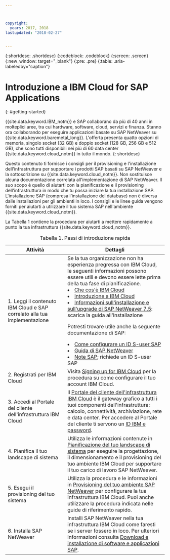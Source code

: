 ```yaml
---



copyright:
  years: 2017, 2018
lastupdated: "2018-02-27"


---
```


{:shortdesc: .shortdesc}
{:codeblock: .codeblock}
{:screen: .screen}
{:new_window: target="_blank"}
{:pre: .pre}
{:table: .aria-labeledby="caption"}

# Introduzione a IBM Cloud for SAP Applications
{: #getting-started}

{{site.data.keyword.IBM_notm}} e SAP collaborano da più di 40 anni in molteplici aree, tra cui hardware, software, cloud, servizi e finanza. Stanno ora collaborando per eseguire applicazioni basate su SAP NetWeaver su {{site.data.keyword.baremetal_long}}. L'offerta presenta quatto opzioni di memoria, singolo socket (32 GB) e doppio socket (128 GB, 256 GB e 512 GB), che sono tutti disponibili nei più di 60 data center {{site.data.keyword.cloud_notm}} in tutto il mondo.
{: shortdesc}

Questo contenuto ti fornisce i consigli per il provisioning e l'installazione dell'infrastruttura per supportare i prodotti SAP basati su SAP NetWeaver e la sottoscrizione su {{site.data.keyword.cloud_notm}}. Non sostituisce alcuna documentazione correlata all'implementazione di SAP NetWeaver. Il suo scopo è quello di aiutarti con la pianificazione e il provisioning dell'infrastruttura in modo che tu possa iniziare la tua installazione SAP. L'installazione SAP (compresa l'installazione del database) non è diversa dalle installazioni per gli ambienti in loco. I consigli e le linee guida vengono forniti per aiutarti a utilizzare il tuo sistema SAP nell'ambiente {{site.data.keyword.cloud_notm}}.

La Tabella 1 contiene la procedura per aiutarti a mettere rapidamente a punto la tua infrastruttura {{site.data.keyword.cloud_notm}}.
<table>
   <CAPTION>Tabella 1. Passi di introduzione rapida</CAPTION>
   <THEAD>
   <TR>
   <th>Attività</th>
   <th>Dettagli</th>
   </TR>
   </THEAD>
   <TBODY>
   <tr>
   <td>1. Leggi il contenuto IBM Cloud e SAP correlato alla tua implementazione</td>
   <td>Se la tua organizzazione non ha esperienza pregressa con IBM Cloud, le seguenti informazioni possono essere utili e devono essere lette prima della tua fase di pianificazione.
   <li><a href="https://ibm.com/cloud-computing/">Che cos'è IBM Cloud</a></li>
   <li><a href="https://ibm.com/cloud/get-started">Introduzione a IBM Cloud</a></li>
   <li><a href="https://help.sap.com/nw75#section2">Informazioni sull'installazione e sull'upgrade di SAP NetWeaver 7.5</a>: scarica la guida all'installazione</li>
   
   Potresti trovare utile anche la seguente documentazione di SAP:
   <li><a href="https://www.sapappsdevelopmentpartnercenter.com/en/faq/program-faqs_2/how-to-receive-an-s-user-to-access-the-s_77/">Come configurare un ID S-user SAP</a></li>
   <li><a href="https://help.sap.com/netweaver">Guida di SAP NetWeaver</a></li>
   <li><a href="https://support.sap.com">Note SAP</a>; richiede un ID S-user SAP</li>
   </td>
   <tr>
   <td>2. Registrati per IBM Cloud</td>
   <td>Visita <a href="https://console.bluemix.net/docs/admin/adminpublic.html#signing-up-for-ibm-cloud">Signing up for IBM Cloud</a> per la procedura su come configurare il tuo account IBM Cloud.</td>
 <tr>
   <td>3. Accedi al Portale del cliente dell'infrastruttura IBM Cloud</td>
   <td>Il <a href="https://control.softlayer.com">Portale del cliente dell'infrastruttura IBM Cloud</a> è il gateway grafico a tutti i tuoi componenti dell'infrastruttura: calcolo, connettività, archiviazione, rete e data center. Per accedere al Portale del cliente ti servono un <a href="https://console.bluemix.net/docs/customer-portal/getting-started.html#getting-started">ID IBM e password</a>.</td> 
   <tr>
   <td>4. Pianifica il tuo landscape di sistema</td>
   <td>Utilizza le informazioni contenute in <a href="sap-planning-your-system-landscape.html#planning-your-system-landscape">Pianificazione del tuo landscape di sistema</a> per eseguire la progettazione, il dimensionamento e il provisioning del tuo ambiente IBM Cloud per supportare il tuo carico di lavoro SAP NetWeaver.</td>  
 <tr>
   <td>5. Esegui il provisioning del tuo sistema</td>
   <td>Utilizza la procedura e le informazioni in <a href="sap-provision-environment.html#provision_environment">Provisioning del tuo ambiente SAP NetWeaver</a> per configurare la tua infrastruttura IBM Cloud. Puoi anche utilizzare la procedura indicata nelle guide di riferimento rapido.</td>
   <tr>
   <td>6. Installa SAP NetWeaver</td>
   <td>Installi SAP NetWeaver nella tua infrastruttura IBM Cloud come faresti se i server fossero in loco. Per ulteriori informazioni consulta <a href="sap-installing-SAP-landscape.html#install_sap">Download e installazione di software e applicazioni SAP</a>.</td>
   </td>
   </tr>
   </TBODY>
   </table>
